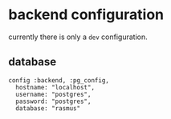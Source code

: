 # backend configuration

currently there is only a `dev` configuration.

## database

    config :backend, :pg_config, 
      hostname: "localhost",
      username: "postgres",
      password: "postgres",
      database: "rasmus"


